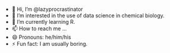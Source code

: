 - 👋 Hi, I’m @lazyprocrastinator
- 👀 I’m interested in the use of data science in chemical biology.
- 🌱 I’m currently learning R.
- 📫 How to reach me ...
- 😄 Pronouns: he/him/his
- ⚡ Fun fact: I am usually boring.

<!---
lazyprocrastinator/lazyprocrastinator is a ✨ special ✨ repository because its `README.md` (this file) appears on your GitHub profile.
You can click the Preview link to take a look at your changes.
--->
